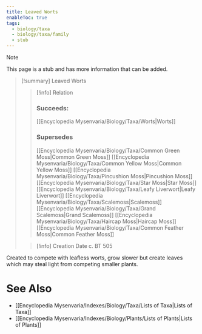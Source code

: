 ```yaml
---
title: Leaved Worts
enableToc: true
tags:
  - biology/taxa
  - biology/taxa/family
  - stub
---
```


> [!note]
> This page is a stub and has more information that can be added.

> [!summary] Leaved Worts
> > [!info] Relation
> > ### Succeeds:
> > [[Encyclopedia Mysenvaria/Biology/Taxa/Worts|Worts]]
> > ### Supersedes 
> > [[Encyclopedia Mysenvaria/Biology/Taxa/Common Green Moss|Common Green Moss]]
> > [[Encyclopedia Mysenvaria/Biology/Taxa/Common Yellow Moss|Common Yellow Moss]]
> > [[Encyclopedia Mysenvaria/Biology/Taxa/Pincushion Moss|Pincushion Moss]]
> > [[Encyclopedia Mysenvaria/Biology/Taxa/Star Moss|Star Moss]]
> > [[Encyclopedia Mysenvaria/Biology/Taxa/Leafy Liverwort|Leafy Liverwort]]
> > [[Encyclopedia Mysenvaria/Biology/Taxa/Scalemoss|Scalemoss]]
> > [[Encyclopedia Mysenvaria/Biology/Taxa/Grand Scalemoss|Grand Scalemoss]]
> > [[Encyclopedia Mysenvaria/Biology/Taxa/Haircap Moss|Haircap Moss]]
> > [[Encyclopedia Mysenvaria/Biology/Taxa/Common Feather Moss|Common Feather Moss]]
>
> > [!info] Creation Date
> > c. BT 505

Created to compete with leafless worts, grow slower but create leaves which may steal light from competing smaller plants.

# See Also
- [[Encyclopedia Mysenvaria/Indexes/Biology/Taxa/Lists of Taxa|Lists of Taxa]]
- [[Encyclopedia Mysenvaria/Indexes/Biology/Plants/Lists of Plants|Lists of Plants]]
